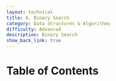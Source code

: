 ```yaml
---
layout: technical
title: 6. Binary Search
category: Data Structures & Algorithms
difficulty: Advanced
description: Binary Search
show_back_link: true
---
```


# Table of Contents
